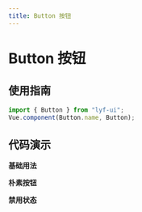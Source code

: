 ```yaml
---
title: Button 按钮
---
```


# Button 按钮

## 使用指南

```js
import { Button } from "lyf-ui";
Vue.component(Button.name, Button);
```

## 代码演示

**基础用法**

<template>
  <demo-block>
    <div slot="instance">
        <lyf-button>默认</lyf-button>
        <lyf-button type="primary">主色</lyf-button>
        <lyf-button type="success">成功</lyf-button>
        <lyf-button type="info">提示</lyf-button>
        <lyf-button type="warning">警告</lyf-button>
        <lyf-button type="danger">危险</lyf-button>
    </div>
    <code>{{codeBasic}}</code>
  </demo-block>
</template>

**朴素按钮**

<template>
  <demo-block>
    <div slot="instance">
        <lyf-button plain>默认</lyf-button>
        <lyf-button type="primary" plain>主色</lyf-button>
        <lyf-button type="success" plain>成功</lyf-button>
        <lyf-button type="info" plain>提示</lyf-button>
        <lyf-button type="warning" plain>警告</lyf-button>
        <lyf-button type="danger" plain>危险</lyf-button>
    </div>
    <code>{{codePlain}}</code>
  </demo-block>
</template>

**禁用状态**

<template>
  <demo-block>
    <div slot="instance">
        <lyf-button disabled>默认</lyf-button>
        <lyf-button type="primary" disabled>主色</lyf-button>
        <lyf-button type="success" disabled>成功</lyf-button>
        <lyf-button type="info" disabled>提示</lyf-button>
        <lyf-button type="warning" disabled>警告</lyf-button>
        <lyf-button type="danger" disabled>危险</lyf-button>
    </div>
    <code>{{codeDisabled}}</code>
  </demo-block>
</template>

<script>
export default {
  data() {
    return {
      codeBasic:
`<lyf-button>默认</lyf-button>
<lyf-button type="primary">主色</lyf-button>
<lyf-button type="success">成功</lyf-button>
<lyf-button type="info">提示</lyf-button>
<lyf-button type="warning">警告</lyf-button>
<lyf-button type="danger">危险</lyf-button>
`,
codePlain: `
<lyf-button plain>默认</lyf-button>
<lyf-button type="primary" plain>主色</lyf-button>
<lyf-button type="success" plain>成功</lyf-button>
<lyf-button type="info" plain>提示</lyf-button>
<lyf-button type="warning" plain>警告</lyf-button>
<lyf-button type="danger" plain>危险</lyf-button>`,
codeDisabled:
`<lyf-button disabled>默认</lyf-button>
<lyf-button type="primary" disabled>主色</lyf-button>
<lyf-button type="success" disabled>成功</lyf-button>
<lyf-button type="info" disabled>提示</lyf-button>
<lyf-button type="warning" disabled>警告</lyf-button>
<lyf-button type="danger" disabled>危险</lyf-button>
`
    }
  }
}
</script>

